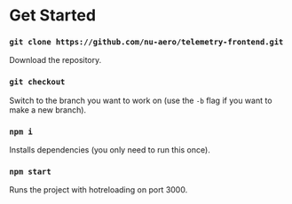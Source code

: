 # Get Started

### `git clone https://github.com/nu-aero/telemetry-frontend.git`
Download the repository.

### `git checkout`
Switch to the branch you want to work on (use the `-b` flag if you want to make a new branch).

### `npm i`
Installs dependencies (you only need to run this once).

### `npm start`
Runs the project with hotreloading on port 3000.
